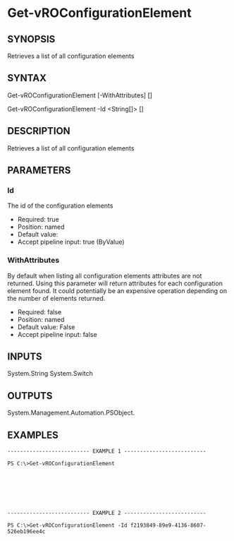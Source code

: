 # Get-vROConfigurationElement

## SYNOPSIS
    
Retrieves a list of all configuration elements

## SYNTAX
 Get-vROConfigurationElement [-WithAttributes] [<CommonParameters>] Get-vROConfigurationElement -Id <String[]> [<CommonParameters>]    

## DESCRIPTION

Retrieves a list of all configuration elements

## PARAMETERS


### Id

The id of the configuration elements

* Required: true
* Position: named
* Default value: 
* Accept pipeline input: true (ByValue)

### WithAttributes

By default when listing all configuration elements attributes are not returned.
Using this parameter will return attributes for each configuration element found. It
could potentially be an expensive operation depending on the number of elements returned.

* Required: false
* Position: named
* Default value: False
* Accept pipeline input: false

## INPUTS

System.String
System.Switch

## OUTPUTS

System.Management.Automation.PSObject.

## EXAMPLES
```
-------------------------- EXAMPLE 1 --------------------------

PS C:\>Get-vROConfigurationElement







-------------------------- EXAMPLE 2 --------------------------

PS C:\>Get-vROConfigurationElement -Id f2193849-89e9-4136-8607-526eb196ee4c
```


